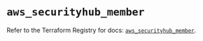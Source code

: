 # `aws_securityhub_member`

Refer to the Terraform Registry for docs: [`aws_securityhub_member`](https://registry.terraform.io/providers/hashicorp/aws/3.76.1/docs/resources/securityhub_member).
